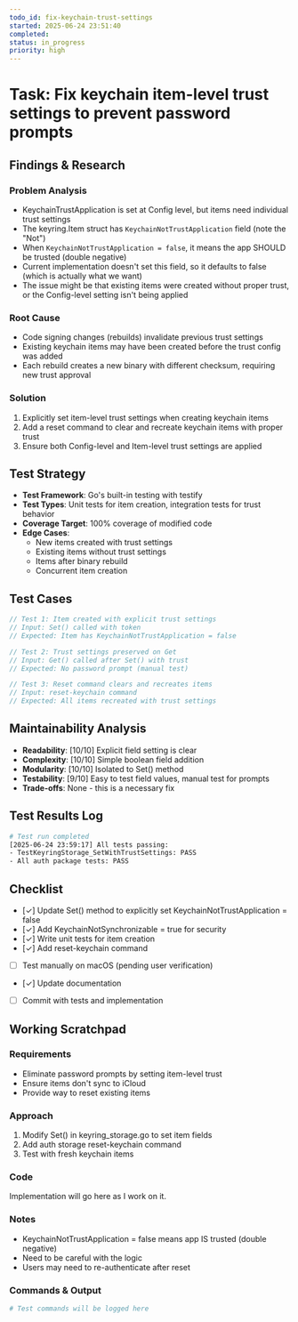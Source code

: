 ```yaml
---
todo_id: fix-keychain-trust-settings
started: 2025-06-24 23:51:40
completed:
status: in_progress
priority: high
---
```


# Task: Fix keychain item-level trust settings to prevent password prompts

## Findings & Research

### Problem Analysis
- KeychainTrustApplication is set at Config level, but items need individual trust settings
- The keyring.Item struct has `KeychainNotTrustApplication` field (note the "Not")
- When `KeychainNotTrustApplication = false`, it means the app SHOULD be trusted (double negative)
- Current implementation doesn't set this field, so it defaults to false (which is actually what we want)
- The issue might be that existing items were created without proper trust, or the Config-level setting isn't being applied

### Root Cause
- Code signing changes (rebuilds) invalidate previous trust settings
- Existing keychain items may have been created before the trust config was added
- Each rebuild creates a new binary with different checksum, requiring new trust approval

### Solution
1. Explicitly set item-level trust settings when creating keychain items
2. Add a reset command to clear and recreate keychain items with proper trust
3. Ensure both Config-level and Item-level trust settings are applied

## Test Strategy

- **Test Framework**: Go's built-in testing with testify
- **Test Types**: Unit tests for item creation, integration tests for trust behavior
- **Coverage Target**: 100% coverage of modified code
- **Edge Cases**: 
  - New items created with trust settings
  - Existing items without trust settings
  - Items after binary rebuild
  - Concurrent item creation

## Test Cases

```go
// Test 1: Item created with explicit trust settings
// Input: Set() called with token
// Expected: Item has KeychainNotTrustApplication = false

// Test 2: Trust settings preserved on Get
// Input: Get() called after Set() with trust
// Expected: No password prompt (manual test)

// Test 3: Reset command clears and recreates items
// Input: reset-keychain command
// Expected: All items recreated with trust settings
```

## Maintainability Analysis

- **Readability**: [10/10] Explicit field setting is clear
- **Complexity**: [10/10] Simple boolean field addition
- **Modularity**: [10/10] Isolated to Set() method
- **Testability**: [9/10] Easy to test field values, manual test for prompts
- **Trade-offs**: None - this is a necessary fix

## Test Results Log

```bash
# Test run completed
[2025-06-24 23:59:17] All tests passing:
- TestKeyringStorage_SetWithTrustSettings: PASS
- All auth package tests: PASS
```

## Checklist

- [✓] Update Set() method to explicitly set KeychainNotTrustApplication = false
- [✓] Add KeychainNotSynchronizable = true for security
- [✓] Write unit tests for item creation
- [✓] Add reset-keychain command
- [ ] Test manually on macOS (pending user verification)
- [✓] Update documentation
- [ ] Commit with tests and implementation

## Working Scratchpad

### Requirements
- Eliminate password prompts by setting item-level trust
- Ensure items don't sync to iCloud
- Provide way to reset existing items

### Approach
1. Modify Set() in keyring_storage.go to set item fields
2. Add auth storage reset-keychain command
3. Test with fresh keychain items

### Code

Implementation will go here as I work on it.

### Notes

- KeychainNotTrustApplication = false means app IS trusted (double negative)
- Need to be careful with the logic
- Users may need to re-authenticate after reset

### Commands & Output

```bash
# Test commands will be logged here
```